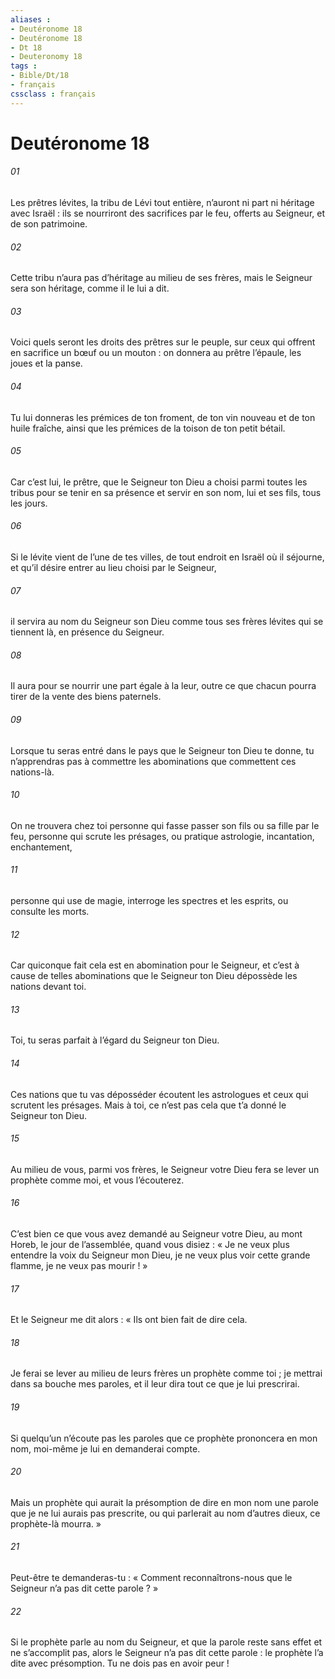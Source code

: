 ```yaml
---
aliases : 
- Deutéronome 18
- Deutéronome 18
- Dt 18
- Deuteronomy 18
tags : 
- Bible/Dt/18
- français
cssclass : français
---
```


# Deutéronome 18

###### 01
Les prêtres lévites, la tribu de Lévi tout entière, n’auront ni part ni héritage avec Israël : ils se nourriront des sacrifices par le feu, offerts au Seigneur, et de son patrimoine.
###### 02
Cette tribu n’aura pas d’héritage au milieu de ses frères, mais le Seigneur sera son héritage, comme il le lui a dit.
###### 03
Voici quels seront les droits des prêtres sur le peuple, sur ceux qui offrent en sacrifice un bœuf ou un mouton : on donnera au prêtre l’épaule, les joues et la panse.
###### 04
Tu lui donneras les prémices de ton froment, de ton vin nouveau et de ton huile fraîche, ainsi que les prémices de la toison de ton petit bétail.
###### 05
Car c’est lui, le prêtre, que le Seigneur ton Dieu a choisi parmi toutes les tribus pour se tenir en sa présence et servir en son nom, lui et ses fils, tous les jours.
###### 06
Si le lévite vient de l’une de tes villes, de tout endroit en Israël où il séjourne, et qu’il désire entrer au lieu choisi par le Seigneur,
###### 07
il servira au nom du Seigneur son Dieu comme tous ses frères lévites qui se tiennent là, en présence du Seigneur.
###### 08
Il aura pour se nourrir une part égale à la leur, outre ce que chacun pourra tirer de la vente des biens paternels.
###### 09
Lorsque tu seras entré dans le pays que le Seigneur ton Dieu te donne, tu n’apprendras pas à commettre les abominations que commettent ces nations-là.
###### 10
On ne trouvera chez toi personne qui fasse passer son fils ou sa fille par le feu, personne qui scrute les présages, ou pratique astrologie, incantation, enchantement,
###### 11
personne qui use de magie, interroge les spectres et les esprits, ou consulte les morts.
###### 12
Car quiconque fait cela est en abomination pour le Seigneur, et c’est à cause de telles abominations que le Seigneur ton Dieu dépossède les nations devant toi.
###### 13
Toi, tu seras parfait à l’égard du Seigneur ton Dieu.
###### 14
Ces nations que tu vas déposséder écoutent les astrologues et ceux qui scrutent les présages. Mais à toi, ce n’est pas cela que t’a donné le Seigneur ton Dieu.
###### 15
Au milieu de vous, parmi vos frères, le Seigneur votre Dieu fera se lever un prophète comme moi, et vous l’écouterez.
###### 16
C’est bien ce que vous avez demandé au Seigneur votre Dieu, au mont Horeb, le jour de l’assemblée, quand vous disiez : « Je ne veux plus entendre la voix du Seigneur mon Dieu, je ne veux plus voir cette grande flamme, je ne veux pas mourir ! »
###### 17
Et le Seigneur me dit alors : « Ils ont bien fait de dire cela.
###### 18
Je ferai se lever au milieu de leurs frères un prophète comme toi ; je mettrai dans sa bouche mes paroles, et il leur dira tout ce que je lui prescrirai.
###### 19
Si quelqu’un n’écoute pas les paroles que ce prophète prononcera en mon nom, moi-même je lui en demanderai compte.
###### 20
Mais un prophète qui aurait la présomption de dire en mon nom une parole que je ne lui aurais pas prescrite, ou qui parlerait au nom d’autres dieux, ce prophète-là mourra. »
###### 21
Peut-être te demanderas-tu : « Comment reconnaîtrons-nous que le Seigneur n’a pas dit cette parole ? »
###### 22
Si le prophète parle au nom du Seigneur, et que la parole reste sans effet et ne s’accomplit pas, alors le Seigneur n’a pas dit cette parole : le prophète l’a dite avec présomption. Tu ne dois pas en avoir peur !
